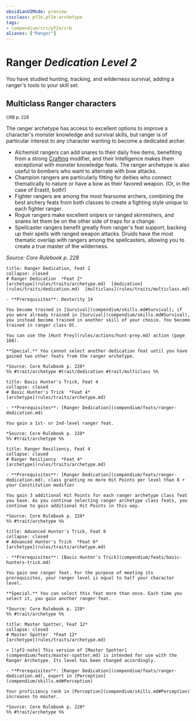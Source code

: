 ```yaml
---
obsidianUIMode: preview
cssclass: pf2e,pf2e-archetype
tags:
- compendium/src/pf2e/crb
aliases: ["Ranger"]
---
```

# Ranger *Dedication Level 2*  

You have studied hunting, tracking, and wilderness survival, adding a ranger's tools to your skill set.

## Multiclass Ranger characters
<sup>CRB p. 228</sup>

The ranger archetype has access to excellent options to improve a character's monster knowledge and survival skills, but ranger is of particular interest to any character wanting to become a dedicated archer.

- Alchemist rangers can add snares to their daily free items, benefiting from a strong [Crafting](compendium/skills.md#Crafting) modifier, and their Intelligence makes them exceptional with monster knowledge feats. The ranger archetype is also useful to bombers who want to alternate with bow attacks.
- Champion rangers are particularly fitting for deities who connect thematically to nature or have a bow as their favored weapon. (Or, in the case of Erastil, both!)
- Fighter rangers are among the most fearsome archers, combining the best archery feats from both classes to create a fighting style unique to each fighter ranger.
- Rogue rangers make excellent snipers or ranged skirmishers, and snares let them be on the other side of traps for a change.
- Spellcaster rangers benefit greatly from ranger's feat support, backing up their spells with ranged weapon attacks. Druids have the most thematic overlap with rangers among the spellcasters, allowing you to create a true master of the wilderness.

*Source: Core Rulebook p. 228*

```ad-embed-feat
title: Ranger Dedication, Feat 2
collapse: closed
# Ranger Dedication  *Feat 2*  
[archetype](rules/traits/archetype.md)  [dedication](rules/traits/dedication.md)  [multiclass](rules/traits/multiclass.md)  

- **Prerequisites**: Dexterity 14

You become trained in [Survival](compendium/skills.md#Survival); if you were already trained in [Survival](compendium/skills.md#Survival), you instead become trained in another skill of your choice. You become trained in ranger class DC.

You can use the [Hunt Prey](rules/actions/hunt-prey.md) action (page 168).

**Special.** You cannot select another dedication feat until you have gained two other feats from the ranger archetype.

*Source: Core Rulebook p. 228*  
%% #trait/archetype #trait/dedication #trait/multiclass %%
```  

```ad-embed-feat
title: Basic Hunter's Trick, Feat 4
collapse: closed
# Basic Hunter's Trick  *Feat 4*  
[archetype](rules/traits/archetype.md)  

- **Prerequisites**: [Ranger Dedication](compendium/feats/ranger-dedication.md)

You gain a 1st- or 2nd-level ranger feat.

*Source: Core Rulebook p. 228*  
%% #trait/archetype %%
```  

```ad-embed-feat
title: Ranger Resiliency, Feat 4
collapse: closed
# Ranger Resiliency  *Feat 4*  
[archetype](rules/traits/archetype.md)  

- **Prerequisites**: [Ranger Dedication](compendium/feats/ranger-dedication.md), class granting no more Hit Points per level than 8 + your Constitution modifier

You gain 3 additional Hit Points for each ranger archetype class feat you have. As you continue selecting ranger archetype class feats, you continue to gain additional Hit Points in this way.

*Source: Core Rulebook p. 228*  
%% #trait/archetype %%
```  

```ad-embed-feat
title: Advanced Hunter's Trick, Feat 6
collapse: closed
# Advanced Hunter's Trick  *Feat 6*  
[archetype](rules/traits/archetype.md)  

- **Prerequisites**: [Basic Hunter's Trick](compendium/feats/basic-hunters-trick.md)

You gain one ranger feat. For the purpose of meeting its prerequisites, your ranger level is equal to half your character level.

**Special.** You can select this feat more than once. Each time you select it, you gain another ranger feat.

*Source: Core Rulebook p. 228*  
%% #trait/archetype %%
```  

```ad-embed-feat
title: Master Spotter, Feat 12*
collapse: closed
# Master Spotter  *Feat 12*  
[archetype](rules/traits/archetype.md)  

> [!pf2-note] This version of [Master Spotter](compendium/feats/master-spotter.md) is intended for use with the Ranger Archetype. Its level has been changed accordingly.

- **Prerequisites**: [Ranger Dedication](compendium/feats/ranger-dedication.md), expert in [Perception](compendium/skills.md#Perception)

Your proficiency rank in [Perception](compendium/skills.md#Perception) increases to master.

*Source: Core Rulebook p. 228*  
%% #trait/archetype %%
```